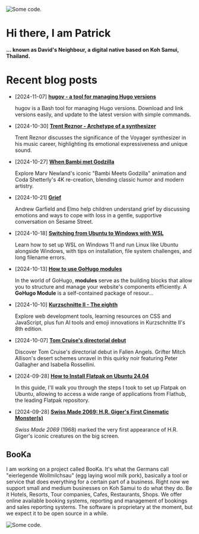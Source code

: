 ![][header1]

# Hi there, I am Patrick

**... known as David's Neighbour, a digital native based on Koh Samui, Thailand.**

# Recent blog posts
<!-- KOLLITSCH:START -->
- [2024-11-07] **[hugov - a tool for managing Hugo versions](https://kollitsch.dev/blog/2024/hugov-managing-multiple-gohugo-versions/)**

  hugov is a Bash tool for managing Hugo versions. Download and link versions easily, and update to the latest version with simple commands.
- [2024-10-30] **[Trent Reznor - Archetype of a synthesizer](https://kollitsch.dev/blog/2024/trent-reznor-archetype-of-a-synthesizer/)**

  Trent Reznor discusses the significance of the Voyager synthesizer in his music career, highlighting its emotional expressiveness and unique sound.
- [2024-10-27] **[When Bambi met Godzilla](https://kollitsch.dev/blog/2024/bambie-meets-godzilla/)**

  Explore Marv Newland&#39;s iconic &quot;Bambi Meets Godzilla&quot; animation and Coda Shetterly&#39;s 4K re-creation, blending classic humor and modern artistry.
- [2024-10-21] **[Grief](https://kollitsch.dev/blog/2024/grief/)**

  Andrew Garfield and Elmo help children understand grief by discussing emotions and ways to cope with loss in a gentle, supportive conversation on Sesame Street.
- [2024-10-18] **[Switching from Ubuntu to Windows with WSL](https://kollitsch.dev/blog/2024/switching-from-ubuntu-to-windows-with-wsl/)**

  Learn how to set up WSL on Windows 11 and run Linux like Ubuntu alongside Windows, with tips on installation, file system challenges, and long filename errors.
- [2024-10-13] **[How to use GoHugo modules](https://kollitsch.dev/blog/2024/howto-use-gohugo-modules/)**

  In the world of GoHugo, **modules** serve as the building blocks that allow you to structure and manage your website&#39;s components efficiently. A **GoHugo Module** is a self-contained package of resour...
- [2024-10-10] **[Kurzschnitte II - The eighth](https://kollitsch.dev/blog/2024/kurzschnitte-ii-8/)**

  Explore web development tools, learning resources on CSS and JavaScript, plus fun AI tools and emoji innovations in Kurzschnitte II&#39;s 8th edition.
- [2024-10-07] **[Tom Cruise&#39;s directorial debut](https://kollitsch.dev/blog/2024/tom-cruises-directorial-debut/)**

  Discover Tom Cruise&#39;s directorial debut in Fallen Angels. Grifter Mitch Allison&#39;s desert schemes unravel in this quirky noir featuring Peter Gallagher and Isabella Rossellini.
- [2024-09-28] **[How to Install Flatpak on Ubuntu 24.04](https://kollitsch.dev/blog/2024/how-to-install-flatpak-on-ubuntu-2404/)**

  In this guide, I&#39;ll walk you through the steps I took to set up Flatpak on Ubuntu, allowing to access a wide range of applications from Flathub, the leading Flatpak repository.
- [2024-09-28] **[Swiss Made 2069: H.R. Giger&#39;s First Cinematic Monster&lpar;s&rpar;](https://kollitsch.dev/blog/2024/swiss-made-2069/)**

  *Swiss Made 2069* &lpar;1968&rpar; marked the very first appearance of H.R. Giger&#39;s iconic creatures on the big screen.<!-- KOLLITSCH:END -->

## BooKa

I am working on a project called BooKa. It's what the Germans call "eierlegende Wollmilchsau" (egg laying wool milk pork), basically a tool or service that does everything for a certain part of a business. Right now we support small and medium businesses on Koh Samui to do what they do. Be it Hotels, Resorts, Tour companies, Cafes, Restaurants, Shops. We offer online available booking systems, reporting and management of bookings and sales reporting systems. The software is proprietary at the moment, but we expect it to be open source in a while.

![][header3]

[header1]: https://raw.githubusercontent.com/davidsneighbour/davidsneighbour/master/static/header1.jpg "Some code."
[header3]: https://raw.githubusercontent.com/davidsneighbour/davidsneighbour/master/static/header3.jpg "Some code."

